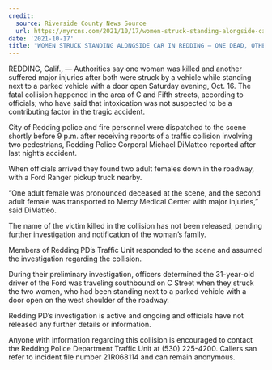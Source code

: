 ```yaml
---
credit:
  source: Riverside County News Source
  url: https://myrcns.com/2021/10/17/women-struck-standing-alongside-car-in-redding-one-dead-other-seriously-injured/
date: '2021-10-17'
title: "WOMEN STRUCK STANDING ALONGSIDE CAR IN REDDING – ONE DEAD, OTHER SERIOUSLY INJURED"
---
```

REDDING, Calif., — Authorities say one woman was killed and another suffered major injuries after both were struck by a vehicle while standing next to a parked vehicle with a door open Saturday evening, Oct. 16. The fatal collision happened in the area of C and Fifth streets, according to officials; who have said that intoxication was not suspected to be a contributing factor in the tragic accident.

City of Redding police and fire personnel were dispatched to the scene shortly before 9 p.m. after receiving reports of a traffic collision involving two pedestrians, Redding Police Corporal Michael DiMatteo reported after last night’s accident.

When officials arrived they found two adult females down in the roadway, with a Ford Ranger pickup truck nearby.

“One adult female was pronounced deceased at the scene, and the second adult female was transported to Mercy Medical Center with major injuries,” said DiMatteo.

The name of the victim killed in the collision has not been released, pending further investigation and notification of the woman’s family.

Members of Redding PD’s Traffic Unit responded to the scene and assumed the investigation regarding the collision.

During their preliminary investigation, officers determined the 31-year-old driver of the Ford was traveling southbound on C Street when they struck the two women, who had been standing next to a parked vehicle with a door open on the west shoulder of the roadway.

Redding PD’s investigation is active and ongoing and officials have not released any further details or information.

Anyone with information regarding this collision is encouraged to contact the Redding Police Department Traffic Unit at (530) 225-4200. Callers san refer to incident file number 21R068114 and can remain anonymous.
